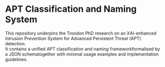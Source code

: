 # APT Classification and Naming System

This repository underpins the Troodon PhD research on an XAI-enhanced Intrusion Prevention System for Advanced Persistent Threat (APT) detection.  
It contains a unified APT classification and naming frameworkformalised by a JSON schematogether with minimal usage examples and implementation guidelines.
